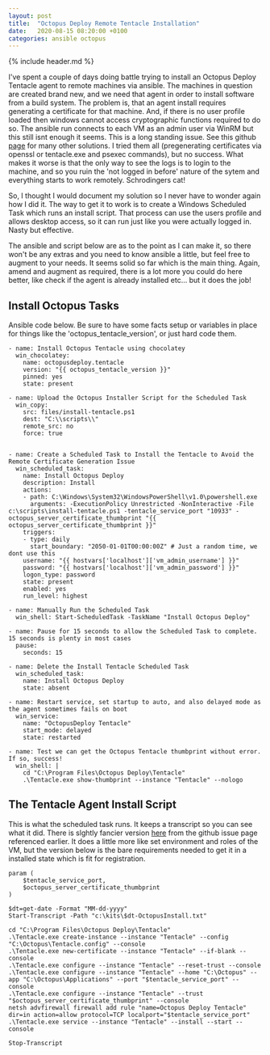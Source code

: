 ```yaml
---
layout: post
title:  "Octopus Deploy Remote Tentacle Installation"
date:   2020-08-15 08:20:00 +0100
categories: ansible octopus
---
```


{% include header.md %}

I've spent a couple of days doing battle trying to install an Octopus Deploy Tentacle agent to remote machines via ansible. The machines in question are created brand new, and we need that agent in order to install software from a build system. The problem is, that an agent install requires generating a certificate for that machine. And, if there is no user profile loaded then windows cannot access cryptographic functions required to do so. The ansible run connects to each VM as an admin user via WinRM but this still isnt enough it seems. This is a long standing issue. See this github [page](https://github.com/OctopusDeploy/Issues/issues/353) for many other solutions. I tried them all (pregenerating certificates via openssl or tentacle.exe and psexec commands), but no success. What makes it worse is that the only way to see the logs is to login to the machine, and so you ruin the 'not logged in before' nature of the sytem and everything starts to work remotely. Schrodingers cat!

So, I thought I would document my solution so I never have to wonder again how I did it. The way to get it to work is to create a Windows Scheduled Task which runs an install script. That process can use the users profile and allows desktop access, so it can run just like you were actually logged in. Nasty but effective. 

The ansible and script below are as to the point as I can make it, so there won't be any extras and you need to know ansible a little, but feel free to augment to your needs. It seems solid so far which is the main thing. Again, amend and augment as required, there is a lot more you could do here better, like check if the agent is already installed etc... but it does the job!

## Install Octopus Tasks

Ansible code below. Be sure to have some facts setup or variables in place for things like the 'octopus_tentacle_version', or just hard code them.

```
- name: Install Octopus Tentacle using chocolatey
  win_chocolatey:
    name: octopusdeploy.tentacle
    version: "{{ octopus_tentacle_version }}"
    pinned: yes
    state: present

- name: Upload the Octopus Installer Script for the Scheduled Task
  win_copy:
    src: files/install-tentacle.ps1
    dest: "C:\\scripts\\"
    remote_src: no
    force: true


- name: Create a Scheduled Task to Install the Tentacle to Avoid the Remote Certificate Generation Issue
  win_scheduled_task:
    name: Install Octopus Deploy
    description: Install
    actions:
    - path: C:\Windows\System32\WindowsPowerShell\v1.0\powershell.exe
      arguments: -ExecutionPolicy Unrestricted -NonInteractive -File c:\scripts\install-tentacle.ps1 -tentacle_service_port "10933" -octopus_server_certificate_thumbprint "{{ octopus_server_certificate_thumbprint }}"
    triggers:
    - type: daily
      start_boundary: "2050-01-01T00:00:00Z" # Just a random time, we dont use this
    username: "{{ hostvars['localhost']['vm_admin_username'] }}"
    password: "{{ hostvars['localhost']['vm_admin_password'] }}"
    logon_type: password    
    state: present
    enabled: yes
    run_level: highest

- name: Manually Run the Scheduled Task
  win_shell: Start-ScheduledTask -TaskName "Install Octopus Deploy"

- name: Pause for 15 seconds to allow the Scheduled Task to complete. 15 seconds is plenty in most cases
  pause:
    seconds: 15

- name: Delete the Install Tentacle Scheduled Task
  win_scheduled_task:
    name: Install Octopus Deploy
    state: absent

- name: Restart service, set startup to auto, and also delayed mode as the agent sometimes fails on boot
  win_service:
    name: "OctopusDeploy Tentacle"
    start_mode: delayed
    state: restarted

- name: Test we can get the Octopus Tentacle thumbprint without error. If so, success!
  win_shell: |
    cd "C:\Program Files\Octopus Deploy\Tentacle"
    .\Tentacle.exe show-thumbprint --instance "Tentacle" --nologo
```

## The Tentacle Agent Install Script

This is what the scheduled task runs. It keeps a transcript so you can see what it did. There is slghtly fancier version [here](https://gist.githubusercontent.com/erichexter/b0cca2ff2e3ab120cec8/raw/492fcb7dc41e0470b0e77d4ac74efe6b85d124af/gistfile1.ps1) from the github issue page referenced earlier. It does a little more like set environment and roles of the VM, but the version below is the bare requirements needed to get it in a installed state which is fit for registration.

```
param (
    $tentacle_service_port,
    $octopus_server_certificate_thumbprint
)

$dt=get-date -Format "MM-dd-yyyy"
Start-Transcript -Path "c:\kits\$dt-OctopusInstall.txt"

cd "C:\Program Files\Octopus Deploy\Tentacle"
.\Tentacle.exe create-instance --instance "Tentacle" --config "C:\Octopus\Tentacle.config" --console
.\Tentacle.exe new-certificate --instance "Tentacle" --if-blank --console
.\Tentacle.exe configure --instance "Tentacle" --reset-trust --console
.\Tentacle.exe configure --instance "Tentacle" --home "C:\Octopus" --app "C:\Octopus\Applications" --port "$tentacle_service_port" --console
.\Tentacle.exe configure --instance "Tentacle" --trust "$octopus_server_certificate_thumbprint" --console
netsh advfirewall firewall add rule "name=Octopus Deploy Tentacle" dir=in action=allow protocol=TCP localport="$tentacle_service_port"
.\Tentacle.exe service --instance "Tentacle" --install --start --console

Stop-Transcript
```